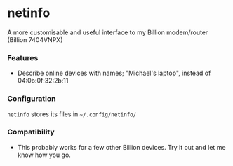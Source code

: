 netinfo
============================

A more customisable and useful interface to my Billion modem/router (Billion 7404VNPX)

### Features
* Describe online devices with names; "Michael's laptop", instead of 04:0b:0f:32:2b:11


### Configuration
`netinfo` stores its files in `~/.config/netinfo/`

### Compatibility
* This probably works for a few other Billion devices. Try it out and let me know how you go.

